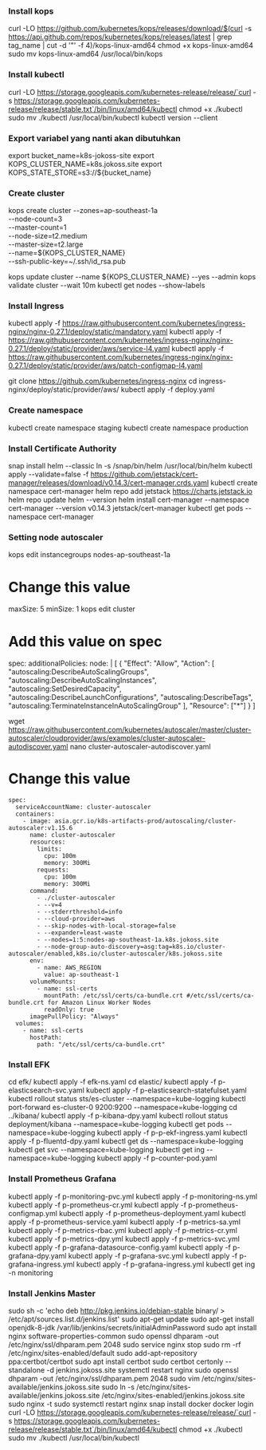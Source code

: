 ### Install kops ###
curl -LO https://github.com/kubernetes/kops/releases/download/$(curl -s https://api.github.com/repos/kubernetes/kops/releases/latest | grep tag_name | cut -d '"' -f 4)/kops-linux-amd64
chmod +x kops-linux-amd64
sudo mv kops-linux-amd64 /usr/local/bin/kops

### Install kubectl ###
curl -LO https://storage.googleapis.com/kubernetes-release/release/`curl -s https://storage.googleapis.com/kubernetes-release/release/stable.txt`/bin/linux/amd64/kubectl
chmod +x ./kubectl
sudo mv ./kubectl /usr/local/bin/kubectl
kubectl version --client

### Export variabel yang nanti akan dibutuhkan  ###
export bucket_name=k8s-jokoss-site
export KOPS_CLUSTER_NAME=k8s.jokoss.site
export KOPS_STATE_STORE=s3://${bucket_name}

### Create cluster ###
kops create cluster --zones=ap-southeast-1a \
--node-count=3 \
--master-count=1 \
--node-size=t2.medium \
--master-size=t2.large \
--name=${KOPS_CLUSTER_NAME} \
--ssh-public-key=~/.ssh/id_rsa.pub

kops update cluster --name ${KOPS_CLUSTER_NAME} --yes --admin
kops validate cluster --wait 10m
kubectl get nodes --show-labels

### Install Ingress ###
kubectl apply -f https://raw.githubusercontent.com/kubernetes/ingress-nginx/nginx-0.27.1/deploy/static/mandatory.yaml
kubectl apply -f https://raw.githubusercontent.com/kubernetes/ingress-nginx/nginx-0.27.1/deploy/static/provider/aws/service-l4.yaml
kubectl apply -f https://raw.githubusercontent.com/kubernetes/ingress-nginx/nginx-0.27.1/deploy/static/provider/aws/patch-configmap-l4.yaml

git clone https://github.com/kubernetes/ingress-nginx
cd ingress-nginx/deploy/static/provider/aws/
kubectl apply -f deploy.yaml

### Create namespace ###
kubectl create namespace staging
kubectl create namespace production

### Install Certificate Authority ###
snap install helm --classic
ln -s /snap/bin/helm /usr/local/bin/helm
kubectl apply --validate=false -f https://github.com/jetstack/cert-manager/releases/download/v0.14.3/cert-manager.crds.yaml
kubectl create namespace cert-manager
helm repo add jetstack https://charts.jetstack.io
helm repo update
helm --version
helm install cert-manager --namespace cert-manager --version v0.14.3 jetstack/cert-manager
kubectl get pods --namespace cert-manager

### Setting node autoscaler ###
kops edit instancegroups nodes-ap-southeast-1a
# Change this value
  maxSize: 5
  minSize: 1
kops edit cluster
# Add this value on spec
spec:
  additionalPolicies:
    node: |
      [
        {
          "Effect": "Allow",
          "Action": [
            "autoscaling:DescribeAutoScalingGroups",
            "autoscaling:DescribeAutoScalingInstances",
            "autoscaling:SetDesiredCapacity",
            "autoscaling:DescribeLaunchConfigurations",
            "autoscaling:DescribeTags",
            "autoscaling:TerminateInstanceInAutoScalingGroup"
          ],
          "Resource": ["*"]
        }
      ]

wget https://raw.githubusercontent.com/kubernetes/autoscaler/master/cluster-autoscaler/cloudprovider/aws/examples/cluster-autoscaler-autodiscover.yaml
nano cluster-autoscaler-autodiscover.yaml
# Change this value
    spec:
      serviceAccountName: cluster-autoscaler
      containers:
        - image: asia.gcr.io/k8s-artifacts-prod/autoscaling/cluster-autoscaler:v1.15.6
          name: cluster-autoscaler
          resources:
            limits:
              cpu: 100m
              memory: 300Mi
            requests:
              cpu: 100m
              memory: 300Mi
          command:
            - ./cluster-autoscaler
            - --v=4
            - --stderrthreshold=info
            - --cloud-provider=aws
            - --skip-nodes-with-local-storage=false
            - --expander=least-waste
            - --nodes=1:5:nodes-ap-southeast-1a.k8s.jokoss.site
            - --node-group-auto-discovery=asg:tag=k8s.io/cluster-autoscaler/enabled,k8s.io/cluster-autoscaler/k8s.jokoss.site
          env:
            - name: AWS_REGION
              value: ap-southeast-1
          volumeMounts:
            - name: ssl-certs
              mountPath: /etc/ssl/certs/ca-bundle.crt #/etc/ssl/certs/ca-bundle.crt for Amazon Linux Worker Nodes
              readOnly: true
          imagePullPolicy: "Always"
      volumes:
        - name: ssl-certs
          hostPath:
            path: "/etc/ssl/certs/ca-bundle.crt"

### Install EFK ###
cd efk/
kubectl apply -f efk-ns.yaml
cd elastic/
kubectl apply -f p-elasticsearch-svc.yaml
kubectl apply -f p-elasticsearch-statefulset.yaml
kubectl rollout status sts/es-cluster --namespace=kube-logging
kubectl port-forward es-cluster-0 9200:9200 --namespace=kube-logging
cd ../kibana/
kubectl apply -f p-kibana-dpy.yaml
kubectl rollout status deployment/kibana --namespace=kube-logging
kubectl get pods --namespace=kube-logging
kubectl apply -f p-p-ekf-ingress.yaml
kubectl apply -f p-fluentd-dpy.yaml
kubectl get ds --namespace=kube-logging
kubectl get svc --namespace=kube-logging
kubectl get ing --namespace=kube-logging
kubectl apply -f p-counter-pod.yaml

### Install Prometheus Grafana ###
kubectl apply -f p-monitoring-pvc.yml
kubectl apply -f p-monitoring-ns.yml
kubectl apply -f p-prometheus-cr.yml
kubectl apply -f p-prometheus-configmap.yml
kubectl apply -f p-prometheus-deployment.yaml
kubectl apply -f p-prometheus-service.yaml
kubectl apply -f p-metrics-sa.yml
kubectl apply -f p-metrics-rbac.yml
kubectl apply -f p-metrics-cr.yml
kubectl apply -f p-metrics-dpy.yml
kubectl apply -f p-metrics-svc.yml
kubectl apply -f p-grafana-datasource-config.yaml
kubectl apply -f p-grafana-dpy.yaml
kubectl apply -f p-grafana-svc.yml
kubectl apply -f p-grafana-ingress.yml
kubectl apply -f p-grafana-ingress.yml
kubectl get ing -n monitoring

### Install Jenkins Master ###
sudo sh -c 'echo deb http://pkg.jenkins.io/debian-stable binary/ > /etc/apt/sources.list.d/jenkins.list'
sudo apt-get update
sudo apt-get install openjdk-8-jdk
/var/lib/jenkins/secrets/initialAdminPassword
sudo apt install nginx software-properties-common
sudo openssl dhparam -out /etc/nginx/ssl/dhparam.pem 2048
sudo service nginx stop
sudo rm -rf /etc/nginx/sites-enabled/default
sudo add-apt-repository ppa:certbot/certbot
sudo apt install certbot
sudo certbot certonly --standalone -d jenkins.jokoss.site
systemctl restart nginx
sudo openssl dhparam -out /etc/nginx/ssl/dhparam.pem 2048
sudo vim /etc/nginx/sites-available/jenkins.jokoss.site
sudo ln -s /etc/nginx/sites-available/jenkins.jokoss.site /etc/nginx/sites-enabled/jenkins.jokoss.site
sudo nginx -t
sudo systemctl restart nginx
snap install docker
docker login
curl -LO https://storage.googleapis.com/kubernetes-release/release/`curl -s https://storage.googleapis.com/kubernetes-release/release/stable.txt`/bin/linux/amd64/kubectl
chmod +x ./kubectl
sudo mv ./kubectl /usr/local/bin/kubectl


